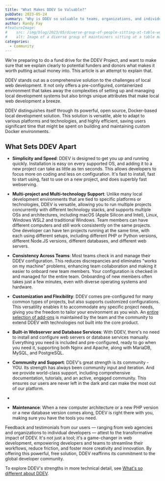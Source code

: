 ```yaml
---
title: "What Makes DDEV So Valuable?"
pubDate: 2023-05-24
summary: "Why is DDEV so valuable to teams, organizations, and individuals?"
author: Randy Fay
#featureImage:
#    src: /img/blog/2023/05/diverse-group-of-people-sitting-at-table-working.jpg
#    alt: Image of a diverse group of maintainers sitting at a table maintaining DDEV
categories:
  - Community
---
```


We're preparing to do a fund drive for the DDEV Project, and want to make sure that we explain clearly to potential funders and donors what makes it worth putting actual money into. This article is an attempt to explain that. 

DDEV stands out as a comprehensive solution to the challenges of local web development. It not only offers a pre-configured, containerized environment that takes away the complexities of setting up and managing local development systems but also brings unique attributes that make local web development a breeze.

DDEV distinguishes itself through its powerful, open source, Docker-based local development solution. This solution is versatile, able to adapt to various platforms and technologies, and highly efficient, saving users significant time that might be spent on building and maintaining custom Docker environments.

## What Sets DDEV Apart

- **Simplicity and Speed**: DDEV is designed to get you up and running quickly. Installation is easy on every supported OS, and adding it to a new project can take as little as ten seconds. This allows developers to focus more on coding and less on configuration. It's fast to install, fast to start using, fast to use on a new project, and does superbly fast webserving.

- **Multi-project and Multi-technology Support**: Unlike many local development environments that are tied to specific platforms or technologies, DDEV is versatile, allowing you to run multiple projects concurrently with different technology stacks, and supports multiple OSs and architectures, including macOS (Apple Silicon and Intel), Linux, Windows WSL2 and traditional Windows. Team members can have different computers and still work consistently on the same projects. One developer can have ten projects running at the same time, with each using different setups, including different PHP or Python versions, different Node.JS versions, different databases, and different web servers.

- **Consistency Across Teams**: Most teams check in and manage their DDEV configuration. This reduces discrepancies and eliminates "works on my machine" problems, enhancing team collaboration and making it easier to onboard new team members. Your configuration is checked in and managed for the entire team. Onboarding of new members often takes just a few minutes, even with diverse operating systems and hardware.

- **Customization and Flexibility**: DDEV comes pre-configured for many common types of projects, but also supports customized configurations. This versatility enables it to accommodate any specific project needs, giving you the freedom to tailor your environment as you wish. An [entire selection of add-ons](https://ddev.readthedocs.io/en/latest/users/extend/additional-services/) is maintained by the team and the community to extend DDEV with technologies not built into the core product.

- **Built-in Webserver and Database Services**: With DDEV, there's no need to install and configure web servers or database services manually. Everything you need is included and pre-configured, ready to go when you need it, supporting both Nginx and Apache, along with MariaDB, MySQL, and PostgreSQL.

- **Community and Support**: DDEV's great strength is its community - YOU. Its strength has always been community input and iteration. And we provide world-class support, including comprehensive documentation, tutorials, and an active, engaged community. This ensures our users are never left in the dark and can make the most out of our platform.
- 
- **Maintenance**: When a new computer architecture or a new PHP version or a new database version comes along, DDEV is right there with you, making sure you have the tools you need. 

Feedback and testimonials from our users — ranging from web agencies and organizations to individual developers — attest to the transformative impact of DDEV. It's not just a tool; it's a game-changer in web development, empowering developers and teams to streamline their workflows, reduce friction, and foster more creativity and innovation. By offering this powerful, free solution, DDEV reaffirms its commitment to the global developer community.

To explore DDEV's strengths in more technical detail, see [What's so different about DDEV](whats-so-different-about-ddev-local.md).
